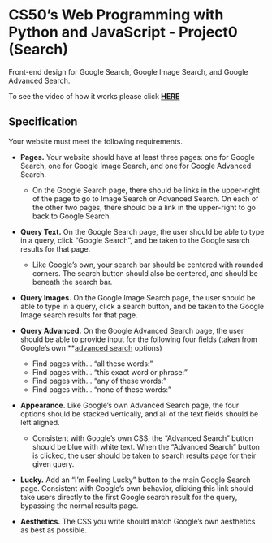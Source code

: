 # CS50’s Web Programming with Python and JavaScript - Project0 (Search)

 Front-end design for Google Search, Google Image Search, and Google Advanced Search.

 To see the video of how it works please click **[HERE](https://youtu.be/cu9mh6q6JYI)**

 ## Specification

Your website must meet the following requirements.

- **Pages.** Your website should have at least three pages: one for Google Search, one for Google Image Search, and one for Google Advanced Search.
  - On the Google Search page, there should be links in the upper-right of the page to go to Image Search or Advanced Search. On each of the other two pages, there should be a link in the upper-right to go back to Google Search.

- **Query Text.** On the Google Search page, the user should be able to type in a query, click “Google Search”, and be taken to the Google search results for that page.
  - Like Google’s own, your search bar should be centered with rounded corners. The search button should also be centered, and should be beneath the search bar.

- **Query Images.** On the Google Image Search page, the user should be able to type in a query, click a search button, and be taken to the Google Image search results for that page.

- **Query Advanced.** On the Google Advanced Search page, the user should be able to provide input for the following four fields (taken from Google’s own **[advanced search](https://www.google.com/advanced_search) options)
  - Find pages with… “all these words:”
  - Find pages with… “this exact word or phrase:”
  - Find pages with… “any of these words:”
  - Find pages with… “none of these words:”

- **Appearance.** Like Google’s own Advanced Search page, the four options should be stacked vertically, and all of the text fields should be left aligned.
  - Consistent with Google’s own CSS, the “Advanced Search” button should be blue with white text. When the “Advanced Search” button is clicked, the user should be taken to search results page for their given query.

- **Lucky.** Add an “I’m Feeling Lucky” button to the main Google Search page. Consistent with Google’s own behavior, clicking this link should take users directly to the first Google search result for the query, bypassing the normal results page.

- **Aesthetics.** The CSS you write should match Google’s own aesthetics as best as possible.